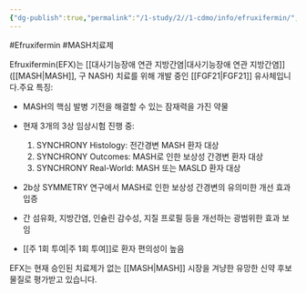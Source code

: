 ```yaml
---
{"dg-publish":true,"permalink":"/1-study/2//1-cdmo/info/efruxifermin/","created":"2025-01-29T14:08:36.100+09:00","updated":"2025-06-26T17:18:42.372+09:00"}
---
```


#Efruxifermin #MASH치료제 

Efruxifermin(EFX)는 [[대사기능장애 연관 지방간염\|대사기능장애 연관 지방간염]]([[MASH\|MASH]], 구 NASH) 치료를 위해 개발 중인 [[FGF21\|FGF21]] 유사체입니다.주요 특징:

- MASH의 핵심 발병 기전을 해결할 수 있는 잠재력을 가진 약물
- 현재 3개의 3상 임상시험 진행 중:
    
    1. SYNCHRONY Histology: 전간경변 MASH 환자 대상
    2. SYNCHRONY Outcomes: MASH로 인한 보상성 간경변 환자 대상
    3. SYNCHRONY Real-World: MASH 또는 MASLD 환자 대상
    
- 2b상 SYMMETRY 연구에서 MASH로 인한 보상성 간경변의 유의미한 개선 효과 입증
- 간 섬유화, 지방간염, 인슐린 감수성, 지질 프로필 등을 개선하는 광범위한 효과 보임
- [[주 1회 투여\|주 1회 투여]]로 환자 편의성이 높음

EFX는 현재 승인된 치료제가 없는 [[MASH\|MASH]] 시장을 겨냥한 유망한 신약 후보물질로 평가받고 있습니다.